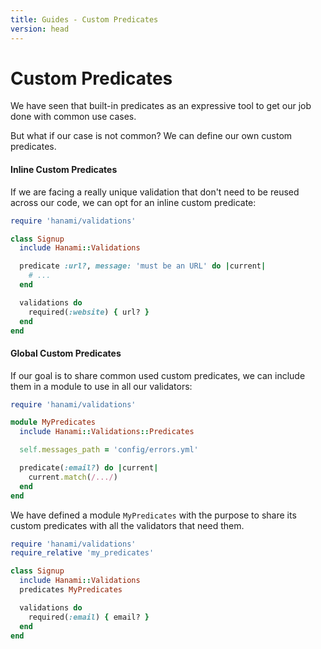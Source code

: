 ```yaml
---
title: Guides - Custom Predicates
version: head
---
```


# Custom Predicates

We have seen that built-in predicates as an expressive tool to get our job done with common use cases.

But what if our case is not common? We can define our own custom predicates.

#### Inline Custom Predicates

If we are facing a really unique validation that don't need to be reused across our code, we can opt for an inline custom predicate:

```ruby
require 'hanami/validations'

class Signup
  include Hanami::Validations

  predicate :url?, message: 'must be an URL' do |current|
    # ...
  end

  validations do
    required(:website) { url? }
  end
end
```

#### Global Custom Predicates

If our goal is to share common used custom predicates, we can include them in a module to use in all our validators:

```ruby
require 'hanami/validations'

module MyPredicates
  include Hanami::Validations::Predicates

  self.messages_path = 'config/errors.yml'

  predicate(:email?) do |current|
    current.match(/.../)
  end
end
```

We have defined a module `MyPredicates` with the purpose to share its custom predicates with all the validators that need them.

```ruby
require 'hanami/validations'
require_relative 'my_predicates'

class Signup
  include Hanami::Validations
  predicates MyPredicates

  validations do
    required(:email) { email? }
  end
end
```
